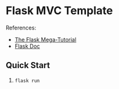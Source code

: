 # Flask MVC Template

References:
- [The Flask Mega-Tutorial ](https://blog.miguelgrinberg.com/post/the-flask-mega-tutorial-part-i-hello-world)
- [Flask Doc](https://flask.palletsprojects.com/en/1.0.x/)

## Quick Start

1. `flask run`
